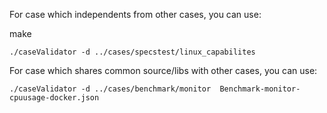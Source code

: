 For case which independents from other cases, you can use:

make

```
./caseValidator -d ../cases/specstest/linux_capabilites 
```

For case which shares common source/libs with other cases, you can use:

```
./caseValidator -d ../cases/benchmark/monitor  Benchmark-monitor-cpuusage-docker.json
```
